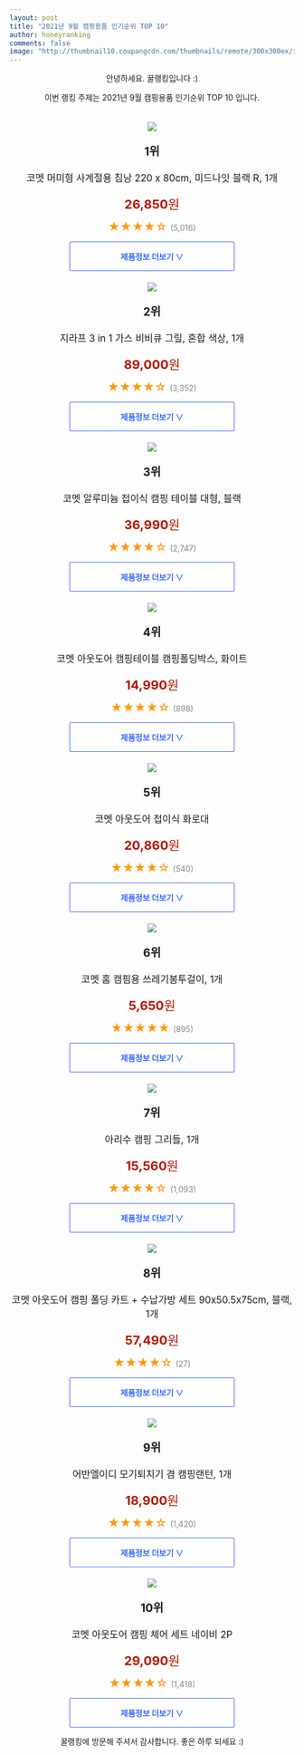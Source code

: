 ```yaml
--- 
layout: post 
title: "2021년 9월 캠핑용품 인기순위 TOP 10" 
author: honeyranking 
comments: false 
image: "http://thumbnail10.coupangcdn.com/thumbnails/remote/300x300ex/image/retail/images/10874528167794-009bfe95-def5-43de-8578-e536db3a52ee.jpg" 
--- 
```

<p style="text-align: center;">안녕하세요. 꿀랭킹입니다 :)</p> <p style="text-align: center;">이번 랭킹 주제는 2021년 9월 캠핑용품 인기순위 TOP 10 입니다.</p><center><img src="http://thumbnail10.coupangcdn.com/thumbnails/remote/300x300ex/image/retail/images/10874528167794-009bfe95-def5-43de-8578-e536db3a52ee.jpg" style="margin-top:20px" /></center> <p style="text-align: center; font-size: 20px"><b>1위</b></p> <p style="text-align: center; font-size: 17px">코멧 머미형 사계절용 침낭 220 x 80cm, 미드나잇 블랙 R, 1개</p> <p style="text-align: center;"><span style="color: #b61800; font-size: 22px;"><b>26,850</b>원</span></p> <p style="text-align: center;"><span style="color: #ff9600; font-size: 20px;">★★★★☆ </span><span style="color: #878787;">(5,016)</span></p> <center><a href="https://coupa.ng/b6Y5XC"> <div style="font-size: 14px; display: inline-block; padding: 15px 90px; color: #346aff; border-radius: 2px; border: 1px solid #346aff; cursor: pointer;"><b>제품정보 더보기 &or;</b></div> </a></center><center><img src="http://thumbnail9.coupangcdn.com/thumbnails/remote/300x300ex/image/retail/images/401659310722640-f0e3e19e-4f1a-48f6-a96c-602e1a997949.jpg" style="margin-top:20px" /></center> <p style="text-align: center; font-size: 20px"><b>2위</b></p> <p style="text-align: center; font-size: 17px">지라프 3 in 1 가스 비비큐 그릴, 혼합 색상, 1개</p> <p style="text-align: center;"><span style="color: #b61800; font-size: 22px;"><b>89,000</b>원</span></p> <p style="text-align: center;"><span style="color: #ff9600; font-size: 20px;">★★★★☆ </span><span style="color: #878787;">(3,352)</span></p> <center><a href="https://coupa.ng/b6Y5XD"> <div style="font-size: 14px; display: inline-block; padding: 15px 90px; color: #346aff; border-radius: 2px; border: 1px solid #346aff; cursor: pointer;"><b>제품정보 더보기 &or;</b></div> </a></center><center><img src="http://thumbnail8.coupangcdn.com/thumbnails/remote/300x300ex/image/retail/images/261057182673042-e8489937-3581-46f7-9459-852b7ff18b33.jpg" style="margin-top:20px" /></center> <p style="text-align: center; font-size: 20px"><b>3위</b></p> <p style="text-align: center; font-size: 17px">코멧 알루미늄 접이식 캠핑 테이블 대형, 블랙</p> <p style="text-align: center;"><span style="color: #b61800; font-size: 22px;"><b>36,990</b>원</span></p> <p style="text-align: center;"><span style="color: #ff9600; font-size: 20px;">★★★★☆ </span><span style="color: #878787;">(2,747)</span></p> <center><a href="https://coupa.ng/b6Y5XE"> <div style="font-size: 14px; display: inline-block; padding: 15px 90px; color: #346aff; border-radius: 2px; border: 1px solid #346aff; cursor: pointer;"><b>제품정보 더보기 &or;</b></div> </a></center><center><img src="http://thumbnail9.coupangcdn.com/thumbnails/remote/300x300ex/image/retail/images/76589998311403-fff3cf65-f945-4bb8-8e67-7b35d1853c75.jpg" style="margin-top:20px" /></center> <p style="text-align: center; font-size: 20px"><b>4위</b></p> <p style="text-align: center; font-size: 17px">코멧 아웃도어 캠핑테이블 캠핑폴딩박스, 화이트</p> <p style="text-align: center;"><span style="color: #b61800; font-size: 22px;"><b>14,990</b>원</span></p> <p style="text-align: center;"><span style="color: #ff9600; font-size: 20px;">★★★★☆ </span><span style="color: #878787;">(898)</span></p> <center><a href="https://coupa.ng/b6Y5XG"> <div style="font-size: 14px; display: inline-block; padding: 15px 90px; color: #346aff; border-radius: 2px; border: 1px solid #346aff; cursor: pointer;"><b>제품정보 더보기 &or;</b></div> </a></center><center><img src="http://thumbnail7.coupangcdn.com/thumbnails/remote/300x300ex/image/retail/images/3965875297510-028be2f9-6487-4220-b280-6169dd37d032.jpg" style="margin-top:20px" /></center> <p style="text-align: center; font-size: 20px"><b>5위</b></p> <p style="text-align: center; font-size: 17px">코멧 아웃도어 접이식 화로대</p> <p style="text-align: center;"><span style="color: #b61800; font-size: 22px;"><b>20,860</b>원</span></p> <p style="text-align: center;"><span style="color: #ff9600; font-size: 20px;">★★★★☆ </span><span style="color: #878787;">(540)</span></p> <center><a href="https://coupa.ng/b6Y5XH"> <div style="font-size: 14px; display: inline-block; padding: 15px 90px; color: #346aff; border-radius: 2px; border: 1px solid #346aff; cursor: pointer;"><b>제품정보 더보기 &or;</b></div> </a></center><center><img src="http://thumbnail9.coupangcdn.com/thumbnails/remote/300x300ex/image/retail/images/526917954353482-8dcd5074-7497-493a-b92b-1de59a303dc7.jpg" style="margin-top:20px" /></center> <p style="text-align: center; font-size: 20px"><b>6위</b></p> <p style="text-align: center; font-size: 17px">코멧 홈 캠핌용 쓰레기봉투걸이, 1개</p> <p style="text-align: center;"><span style="color: #b61800; font-size: 22px;"><b>5,650</b>원</span></p> <p style="text-align: center;"><span style="color: #ff9600; font-size: 20px;">★★★★★ </span><span style="color: #878787;">(895)</span></p> <center><a href="https://coupa.ng/b6Y5XJ"> <div style="font-size: 14px; display: inline-block; padding: 15px 90px; color: #346aff; border-radius: 2px; border: 1px solid #346aff; cursor: pointer;"><b>제품정보 더보기 &or;</b></div> </a></center><center><img src="http://thumbnail8.coupangcdn.com/thumbnails/remote/300x300ex/image/retail/images/2020/06/19/17/4/443fe9d3-b2ad-4d78-b85b-198bf1b298c0.jpg" style="margin-top:20px" /></center> <p style="text-align: center; font-size: 20px"><b>7위</b></p> <p style="text-align: center; font-size: 17px">아리수 캠핑 그리들, 1개</p> <p style="text-align: center;"><span style="color: #b61800; font-size: 22px;"><b>15,560</b>원</span></p> <p style="text-align: center;"><span style="color: #ff9600; font-size: 20px;">★★★★☆ </span><span style="color: #878787;">(1,093)</span></p> <center><a href="https://coupa.ng/b6Y5XM"> <div style="font-size: 14px; display: inline-block; padding: 15px 90px; color: #346aff; border-radius: 2px; border: 1px solid #346aff; cursor: pointer;"><b>제품정보 더보기 &or;</b></div> </a></center><center><img src="http://thumbnail9.coupangcdn.com/thumbnails/remote/300x300ex/image/retail/images/509660654362869-08900147-4717-4e97-bbdb-b36b823c6814.JPG" style="margin-top:20px" /></center> <p style="text-align: center; font-size: 20px"><b>8위</b></p> <p style="text-align: center; font-size: 17px">코멧 아웃도어 캠핑 폴딩 카트 + 수납가방 세트 90x50.5x75cm, 블랙, 1개</p> <p style="text-align: center;"><span style="color: #b61800; font-size: 22px;"><b>57,490</b>원</span></p> <p style="text-align: center;"><span style="color: #ff9600; font-size: 20px;">★★★★☆ </span><span style="color: #878787;">(27)</span></p> <center><a href="https://coupa.ng/b6Y5XO"> <div style="font-size: 14px; display: inline-block; padding: 15px 90px; color: #346aff; border-radius: 2px; border: 1px solid #346aff; cursor: pointer;"><b>제품정보 더보기 &or;</b></div> </a></center><center><img src="http://thumbnail8.coupangcdn.com/thumbnails/remote/300x300ex/image/retail/images/644447610548062-a6d5f1c6-e3fe-4b7a-bdcf-1c8304e7ee75.jpg" style="margin-top:20px" /></center> <p style="text-align: center; font-size: 20px"><b>9위</b></p> <p style="text-align: center; font-size: 17px">어반엘이디 모기퇴치기 겸 캠핑랜턴, 1개</p> <p style="text-align: center;"><span style="color: #b61800; font-size: 22px;"><b>18,900</b>원</span></p> <p style="text-align: center;"><span style="color: #ff9600; font-size: 20px;">★★★★☆ </span><span style="color: #878787;">(1,420)</span></p> <center><a href=""> <div style="font-size: 14px; display: inline-block; padding: 15px 90px; color: #346aff; border-radius: 2px; border: 1px solid #346aff; cursor: pointer;"><b>제품정보 더보기 &or;</b></div> </a></center><center><img src="http://thumbnail9.coupangcdn.com/thumbnails/remote/300x300ex/image/retail/images/165624202743470-f679ff78-4b2c-4909-a49a-64130abc128b.jpg" style="margin-top:20px" /></center> <p style="text-align: center; font-size: 20px"><b>10위</b></p> <p style="text-align: center; font-size: 17px">코멧 아웃도어 캠핑 체어 세트 네이비 2P</p> <p style="text-align: center;"><span style="color: #b61800; font-size: 22px;"><b>29,090</b>원</span></p> <p style="text-align: center;"><span style="color: #ff9600; font-size: 20px;">★★★★☆ </span><span style="color: #878787;">(1,418)</span></p> <center><a href="https://coupa.ng/b6Y5XR"> <div style="font-size: 14px; display: inline-block; padding: 15px 90px; color: #346aff; border-radius: 2px; border: 1px solid #346aff; cursor: pointer;"><b>제품정보 더보기 &or;</b></div> </a></center> <p style="text-align: center;">꿀랭킹에 방문해 주셔서 감사합니다. 좋은 하루 되세요 :)</p>
